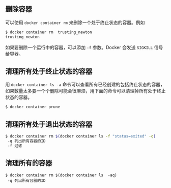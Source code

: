 ## 删除容器

可以使用 `docker container rm` 来删除一个处于终止状态的容器。例如

```bash
$ docker container rm  trusting_newton
trusting_newton
```

如果要删除一个运行中的容器，可以添加 `-f` 参数。Docker 会发送 `SIGKILL` 信号给容器。

## 清理所有处于终止状态的容器

用 `docker container ls -a` 命令可以查看所有已经创建的包括终止状态的容器，如果数量太多要一个个删除可能会很麻烦，用下面的命令可以清理掉所有处于终止状态的容器。

```bash
$ docker container prune
```

## 清理所有处于退出状态的容器

```bash
$ docker container rm $(docker container ls -f "status=exited" -q) 
 -q 列出所有容器的ID
 -f 过滤
```

## 清理所有的容器

```
$ docker container rm $(docker container ls  -aq) 
 -q 列出所有容器的ID
```

